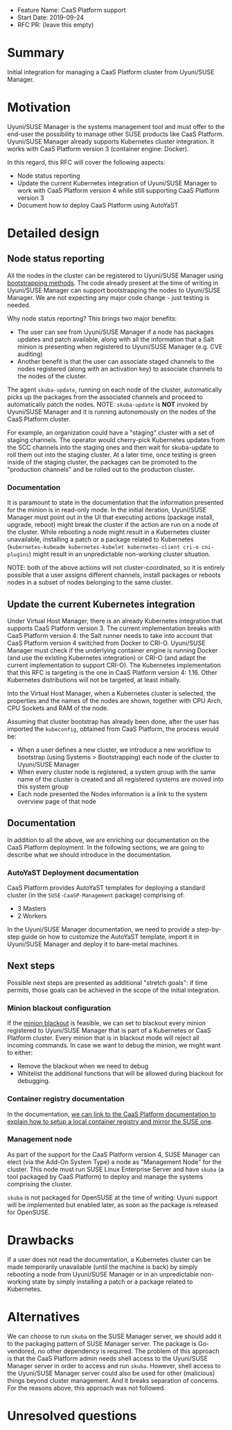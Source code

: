 - Feature Name: CaaS Platform support
- Start Date: 2019-09-24
- RFC PR: (leave this empty)

# Summary
[summary]: #summary

Initial integration for managing a CaaS Platform cluster from Uyuni/SUSE Manager.

# Motivation
[motivation]: #motivation

Uyuni/SUSE Manager is the systems management tool and must offer to the end-user the possibility to manage other SUSE products like CaaS Platform.
Uyuni/SUSE Manager already supports Kubernetes cluster integration. It works with CaaS Platform version 3 (container engine: Docker).

In this regard, this RFC will cover the following aspects:

- Node status reporting
- Update the current Kubernetes integration of Uyuni/SUSE Manager to work with CaaS Platform version 4 while still supporting CaaS Platform version 3
- Document how to deploy CaaS Platform using AutoYaST

# Detailed design
[design]: #detailed-design

## Node status reporting

All the nodes in the cluster can be registered to Uyuni/SUSE Manager using [bootstrapping methods](https://opensource.suse.com/doc-susemanager/suse-manager/client-configuration/registration-overview.html).
The code already present at the time of writing in Uyuni/SUSE Manager can support bootstrapping the nodes to Uyuni/SUSE Manager. We are not expecting any major code change - just testing is needed.

Why node status reporting? This brings two major benefits:

- The user can see from Uyuni/SUSE Manager if a node has packages updates and patch available, along with all the information that a Salt minion is presenting when registered to Uyuni/SUSE Manager (e.g. CVE auditing)
- Another benefit is that the user can associate staged channels to the nodes registered (along with an activation key) to associate channels to the nodes of the cluster.

The agent `skuba-update`, running on each node of the cluster, automatically picks up the packages from the associated channels and proceed to automatically patch the nodes.
NOTE: `skuba-update` is **NOT** invoked by Uyuni/SUSE Manager and it is running autonomously on the nodes of the CaaS Platform cluster.

For example, an organization could have a "staging" cluster with a set of staging channels. The operator would cherry-pick Kubernetes updates from the SCC channels into the staging ones and then wait for skuba-update to roll them out into the staging cluster. At a later time, once testing is green inside of the staging cluster, the packages can be promoted to the "production channels" and be rolled out to the production cluster.

### Documentation

It is paramount to state in the documentation that the information presented for the minion is in read-only mode. In the initial iteration, Uyuni/SUSE Manager must point out in the UI that executing actions (package install, upgrade, reboot) might break the cluster if the action are run on a node of the cluster.
While rebooting a node might result in a Kubernetes cluster unavailable, installing a patch or a package related to Kubernetes (`kubernetes-kubeadm kubernetes-kubelet kubernetes-client cri-o cni-plugins`) might result in an unpredictable non-working cluster situation.

NOTE: both of the above actions will not cluster-coordinated, so it is entirely possible that a user assigns different channels, install packages or reboots nodes in a subset of nodes belonging to the same cluster.

## Update the current Kubernetes integration

Under Virtual Host Manager, there is an already Kubernetes integration that supports CaaS Platform version 3.
The current implementation breaks with CaaS Platform version 4: the Salt runner needs to take into account that CaaS Platform version 4 switched from Docker to CRI-O.
Uyuni/SUSE Manager must check if the underlying container engine is running Docker (and use the existing Kubernetes integration) or CRI-O (and adapt the current implementation to support CRI-O).
The Kubernetes implementation that this RFC is targeting is the one in CaaS Platform version 4: 1.16. Other Kubernetes distributions will not be targeted, at least initially.

Into the Virtual Host Manager, when a Kubernetes cluster is selected, the properties and the names of the nodes are shown, together with CPU Arch, CPU Sockets and RAM of the node.

Assuming that cluster bootstrap has already been done, after the user has imported the `kubeconfig`, obtained from CaaS Platform, the process would be:

- When a user defines a new cluster, we introduce a new workflow to bootstrap (using Systems > Bootstrapping) each node of the cluster to Uyuni/SUSE Manager
- When every cluster node is registered, a system group with the same name of the cluster is created and all registered systems are moved into this system group
- Each node presented the Nodes information is a link to the system overview page of that node

## Documentation

In addition to all the above, we are enriching our documentation on the CaaS Platform deployment. In the following sections, we are going to describe what we should introduce in the documentation.

### AutoYaST Deployment documentation

CaaS Platform provides AutoYaST templates for deploying a standard cluster (in the `SUSE-CaaSP-Management` package) comprising of:

- 3 Masters
- 2 Workers

In the Uyuni/SUSE Manager documentation, we need to provide a step-by-step guide on how to customize the AutoYaST template, import it in Uyuni/SUSE Manager and deploy it to bare-metal machines.

## Next steps

Possible next steps are presented as additional "stretch goals": if time permits, those goals can be achieved in the scope of the initial integration.

### Minion blackout configuration

If the [minion blackout](https://docs.saltstack.com/en/latest/topics/blackout/) is feasible, we can set to blackout every minion registered to Uyuni/SUSE Manager that is part of a Kubernetes or CaaS Platform cluster. Every minion that is in blackout mode will reject all incoming commands.
In case we want to debug the minion, we might want to either:

- Remove the blackout when we need to debug
- Whitelist the additional functions that will be allowed during blackout for debugging.

### Container registry documentation

In the documentation, [we can link to the CaaS Platform documentation to explain how to setup a local container registry and mirror the SUSE one](https://github.com/SUSE/doc-caasp/blob/master/adoc/admin-crio-registries.adoc#mirror).

### Management node

As part of the support for the CaaS Platform version 4, SUSE Manager can elect (via the Add-On System Type) a node as "Management Node" for the cluster. This node must run SUSE Linux Enterprise Server and have `skuba` (a tool packaged by CaaS Platform) to deploy and manage the systems comprising the cluster.

`skuba` is not packaged for OpenSUSE at the time of writing: Uyuni support will be implemented but enabled later, as soon as the package is released for OpenSUSE.

# Drawbacks
[drawbacks]: #drawbacks

If a user does not read the documentation, a Kubernetes cluster can be made temporarily unavailable (until the machine is back) by simply rebooting a node from Uyuni/SUSE Manager or in an unpredictable non-working state by simply installing a patch or a package related to Kubernetes.

# Alternatives
[alternatives]: #alternatives
We can choose to run `skuba` on the SUSE Manager server, we should add it to the packaging pattern of SUSE Manager server. The package is Go-vendored, no other dependency is required.
The problem of this approach is that the CaaS Platform admin needs shell access to the Uyuni/SUSE Manager server in order to access and run `skuba`.
However, shell access to the Uyuni/SUSE Manager server could also be used for other (malicious) things beyond cluster management. And it breaks separation of concerns.
For the reasons above, this approach was not followed.

# Unresolved questions
[unresolved]: #unresolved-questions

